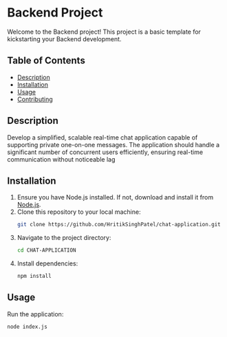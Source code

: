 # Backend Project

Welcome to the Backend project! This project is a basic template for kickstarting your Backend development.

## Table of Contents
- [Description](#description)
- [Installation](#installation)
- [Usage](#usage)
- [Contributing](#contributing)

## Description
Develop a simplified, scalable real-time chat application capable of supporting private one-on-one messages. 
The application should handle a significant number of concurrent users efficiently, ensuring real-time communication without noticeable lag
## Installation
1. Ensure you have Node.js installed. If not, download and install it from [Node.js](https://nodejs.org/).
2. Clone this repository to your local machine:
    ```bash
    git clone https://github.com/HritikSinghPatel/chat-application.git
    ```
3. Navigate to the project directory:
    ```bash
    cd CHAT-APPLICATION
    ```
4. Install dependencies:
    ```bash
    npm install
    ```

## Usage
Run the application:
```bash
node index.js
